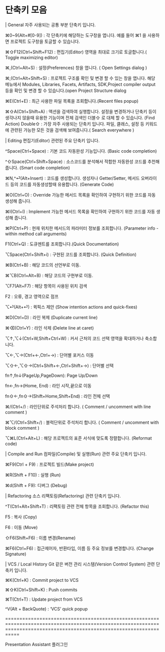 단축키 모음
=======================================================================================================================================================================

| General
자주 사용되는 공통 부분 단축키 입니다.

⌘0~9(Alt+#[0-9]) : 각 단축키에 해당하는 도구창을 엽니다. 예를 들어 ⌘1 을 사용하면 프로젝트 도구창을 토글할 수 있습니다.

⌘⇧F12(Ctrl+Shift+F12) : 편집기(Editor) 영역을 최대로 크기로 토글합니다.( Toggle maximizing editor)

⌘,(Ctrl+Alt+S) : 설정(Preferences) 창을 엽니다. ( Open Settings dialog )

⌘;(Ctrl+Alt+Shift+S) : 프로젝트 구조를 확인 및 변경 할 수 있는 창을 엽니다. 해당 메뉴에서 Modules, Libraries, Facets, Artifacts, SDK,Project compiler output 등을 확인 및 변경 할 수 있습니다.(open Project Structure dialog

⌘E(Ctrl+E) : 최근 사용한 파일 목록을 조회합니다.(Recent files popup)

⌘⇧A(Ctrl+Shift+A) : 액션을 검색하여 실행합니다. 설정을 변경하거나 단축키 등이 생각나지 않을때 유용한 기능이며 전체 검색인 더블⇧ 로 대체 할 수 있습니다. (Find Action)
Double⇧ : 가장 자주 사용되는 단축키 입니다. 파일, 클래스, 설정 등 키워드에 관련된 가능한 모든 것을 검색해 보여줍니다.( Search everywhere )



| Editing
편집기(Editor) 관련된 주요 단축키 입니다.

^Space(Ctrl+Space) : 기본 코드 자동완성 기능입니다.  (Basic code completion)

^⇧Space(Ctrl+Shift+Space) : 소스코드를 분석해서 적합한 자동완성 코드를 추천해줍니다. (Smart code completion)

⌘N,^⏎(Alt+Insert) : 코드를 생성합니다. 생성자나 Getter/Setter, 메서드 오버라이드 등의 코드를 자동생성할때 유용합니다. (Generate Code)

⌘O(Ctrl+O) : Override 가능한 메서드 목록을 확인하여 구현하기 위한 코드를 자동 생성해 줍니다.

⌘I(Ctrl+I) :  Implement 가능한 메서드 목록을 확인하여 구현하기 위한 코드를 자동 생성해 줍니다.

⌘P(Ctrl+P) : 현재 위치한 메서드의 파라미터 정보를 조회합니다. (Parameter info -within method call arguments)

F1(Ctrl+Q) : 도큐멘트를 조회합니다.(Quick Documentation)

⌥Space(Ctrl+Shift+i) : 구현된 코드를 조회합니다. (Quick Definition)

⌘B(Ctrl+B) : 해당 코드의 선언부로 이동.

⌘⌥B(Ctrl+Alt+B) : 해당 코드의 구현부로 이동.

⌥F7(Alt+F7) : 해당 항목이 사용된 위치 검색 

F2 : 오류, 경고 영역으로 점프 

⌥⏎(Alt+⏎) : 퀵픽스 제안 (Show intention actions and quick-fixes)

⌘D(Ctrl+D) : 라인 복제 (Duplicate current line)

⌘⌫(Ctrl+Y) : 라인 삭제 (Delete line at caret)

⌥↑,⌥↓(Ctrl+W,Shift+Ctrl+W) : 커서 근처의 코드 선택 영역을 확대하거나 축소합니다.

⌥←,⌥→(Ctrl+←,Ctrl+→) : 단어별 포커스 이동

⌥⇧←,⌥⇧→(Ctrl+Shift+←,Ctrl+Shift+→) : 단어별 선택

fn↑,fn↓(PageUp,PageDown): Page Up/Down

fn←,fn→(Home, End) : 라인 시작,끝으로 이동

fn⇧←,fn⇧→(Shift+Home,Shift+End) : 라인 전체 선택

⌘/(Ctrl+/) : 라인단위로 주석처리 합니다. ( Comment / uncomment with line comment )

⌘⌥/(Ctrl+Shift+/) : 블럭단위로 주석처리 합니다. ( Comment / uncomment with block comment )

⌥⌘L(Ctrl+Alt+L) : 해당 프로젝트의 표준 서식에 맞도록 정렬합니다. (Reformat code)



| Compile and Run
컴파일(Compile) 및 실행(Run) 관련 주요 단축키 입니다.

⌘F9(Ctrl + F9) : 프로젝트 빌드(Make project)

⌘R(Shift + F10) : 실행 (Run)  

⌘d(Shift + F9): 디버그 (Debug)



| Refactoring
소스 리팩토링(Refactoring) 관련 단축키 입니다.

^T(Ctrl+Alt+Shift+T) : 리팩토링 관련 전체 항목을 조회합니다. (Refactor this)

F5 : 복사 (Copy)

F6 : 이동 (Move)

⇧F6(Shift+F6) : 이름 변경(Rename)

⌘F6(Ctrl+F6) : 접근제어자, 반환타입, 이름 등 주요 정보를 변경합니다. (Change Signature)



| VCS / Local History
Git 같은 버전 관리 시스템(Version Control System) 관련 단축키 입니다.

⌘K(Ctrl+K) : Commit project to VCS

⌘⇧K(Ctrl+Shift+K) : Push commits

⌘T(Ctrl+T) : Update project from VCS

^V(Alt + BackQuote) :  ‘VCS’ quick popup

=======================================================================================================================================================================


Presentation Assistant 플러그인
